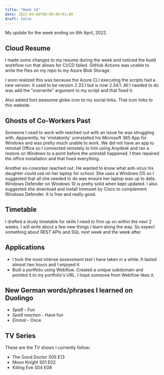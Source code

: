 ```yaml
---
title: "Week 14"
date: 2022-04-09T00:08:05+01:00
draft: false
---
```


My update for the week ending on 9th April, 2022.

## Cloud Resume
I made some changes to my resume during the week and noticed the build workflow run that allows for CI/CD failed. GitHub Actions was unable to write the files on my repo to my Azure Blob Storage.

I soon realized this was because the Azure CLI executing the scripts had a new version. It used to be version 2.33.1 but is now 2.34.1. All I needed to do was add the "overwrite" argument to my script and that fixed it.

Also added font awesome globe icon to my social links. That icon links to this website.

## Ghosts of Co-Workers Past
Someone I used to work with reached out with an issue he was struggling with. Apparently, he 'mistakenly' uninstalled his Microsoft 365 App for Windows and was pretty much unable to work. We did not have an app to reinstall Office so I connected remotely to him using Anydesk and ran a restore on Windows to a point before the uninstall happened. I then repaired the office installation and that fixed everything.

Another ex-coworker reached out. He wanted to know what anti-virus his daughter could use on her laptop for school. She uses a Windows OS so I suggested that all she needed to do was ensure her laptop was up to date. Windows Defender on Windows 10 is pretty solid when kept updated. I also suggested she download and install Immunet by Cisco to complement Windows Defender. It is free and really good.

## Timetable
I drafted a study timetable for skills I need to firm up on within the next 2 weeks. I will write about a few new things I learn along the way. So expect something about REST APIs and SQL next week and the week after.

## Applications
* I took the most intense assessment test I have taken in a while. It lasted almost two hours and I enjoyed it.
* Built a portfolio using Webflow. Created a unique subdomain and pointed it to my portfolio's URL. I hope someone from Webflow likes it.

## New German words/phrases I learned on Duolingo
* *Spaß* - Fun
* *Spaß machen* - Have fun
* *Einmal* - Once

## TV Series
These are the TV shows I currently follow:
* The Good Doctor S05 E13
* Moon Knight S01 E02
* Killing Eve S04 E08